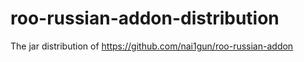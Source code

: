 roo-russian-addon-distribution
==============================

The jar distribution of https://github.com/nai1gun/roo-russian-addon